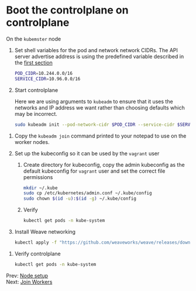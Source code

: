 # Boot the controlplane on controlplane

[//]: # (host:controlplane)



On the `kubemster` node

1.  Set shell variables for the pod and network network CIDRs. The API server advertise address is using the predefined variable described in the [first section](./01-prerequisites.md)

    ```bash
    POD_CIDR=10.244.0.0/16
    SERVICE_CIDR=10.96.0.0/16
    ```

1.  Start controlplane

    Here we are using arguments to `kubeadm` to ensure that it uses the networks and IP address we want rather than choosing defaults which may be incorrect.

    ```bash
    sudo kubeadm init --pod-network-cidr $POD_CIDR --service-cidr $SERVICE_CIDR --apiserver-advertise-address $INTERNAL_IP
    ```

[//]: # (command:sleep 10)

1.  Copy the `kubeadm join` command printed to your notepad to use on the worker nodes.

1.  Set up the kubeconfig so it can be used by the `vagrant` user


    1.  Create directory for kubeconfig, copy the admin kubeconfig as the default kubeconfig for `vagrant` user and set the correct file permissions

        ```bash
        mkdir ~/.kube
        sudo cp /etc/kubernetes/admin.conf ~/.kube/config
        sudo chown $(id -u):$(id -g) ~/.kube/config
        ```

    1.  Verify

        ```bash
        kubectl get pods -n kube-system
        ```

1.  Install Weave networking

    ```bash
    kubectl apply -f "https://github.com/weaveworks/weave/releases/download/v2.8.1/weave-daemonset-k8s-1.11.yaml"
    ```


[//]: # (command:kubectl rollout status daemonset weave-net -n kube-system --timeout=90s)

1.  Verify controlplane

    ```bash
    kubectl get pods -n kube-system
    ```

Prev: [Node setup](./04-node-setup.md)</br>
Next: [Join Workers](./06-workers.md)

